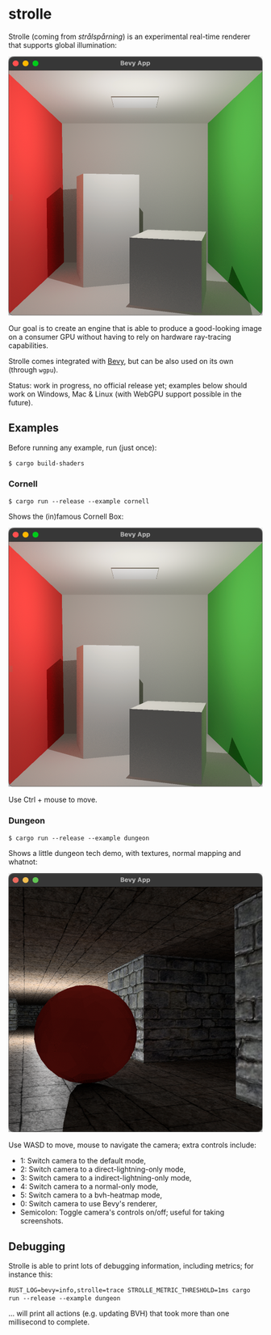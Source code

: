 # strolle

Strolle (coming from _strålspårning_) is an experimental real-time renderer that
supports global illumination:

<p align="center">
  <img width="512" height="512" src="_readme/cornell.png">
</p>

Our goal is to create an engine that is able to produce a good-looking image on
a consumer GPU without having to rely on hardware ray-tracing capabilities.

Strolle comes integrated with [Bevy](https://bevyengine.org/), but can be also
used on its own (through `wgpu`).

Status: work in progress, no official release yet; examples below should work on
Windows, Mac & Linux (with WebGPU support possible in the future).

## Examples

Before running any example, run (just once):

``` shell
$ cargo build-shaders
```

### Cornell

``` shell
$ cargo run --release --example cornell
```

Shows the (in)famous Cornell Box:

<p align="center">
  <img width="512" height="512" src="_readme/cornell.png">
</p>

Use Ctrl + mouse to move.

### Dungeon

``` shell
$ cargo run --release --example dungeon
```

Shows a little dungeon tech demo, with textures, normal mapping and whatnot:

<p align="center">
  <img width="512" height="512" src="_readme/dungeon.png">
</p>

Use WASD to move, mouse to navigate the camera; extra controls include:

- 1: Switch camera to the default mode,
- 2: Switch camera to a direct-lightning-only mode,
- 3: Switch camera to a indirect-lightning-only mode,
- 4: Switch camera to a normal-only mode,
- 5: Switch camera to a bvh-heatmap mode,
- 0: Switch camera to use Bevy's renderer,
- Semicolon: Toggle camera's controls on/off; useful for taking screenshots.

## Debugging

Strolle is able to print lots of debugging information, including metrics; for
instance this:

``` shell
RUST_LOG=bevy=info,strolle=trace STROLLE_METRIC_THRESHOLD=1ms cargo run --release --example dungeon
```

... will print all actions (e.g. updating BVH) that took more than one
millisecond to complete.
